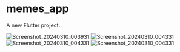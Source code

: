 # memes_app

A new Flutter project.


![Screenshot_20240310_003931](https://github.com/Abhi805153/memes_app/assets/113934072/d937a24f-86a1-4aff-84e2-654064194d1a)
![Screenshot_20240310_004331](https://github.com/Abhi805153/memes_app/assets/113934072/6a40451a-f60d-4a97-801c-2ba9879c1786)
![Screenshot_20240310_004331](https://github.com/Abhi805153/memes_app/assets/113934072/6fbea0a6-8234-4a17-b0d7-309a3ce3323f)
![Screenshot_20240310_004331](https://github.com/Abhi805153/memes_app/assets/113934072/3e91073b-41d9-4ff6-a5ff-787fb015adfc)
